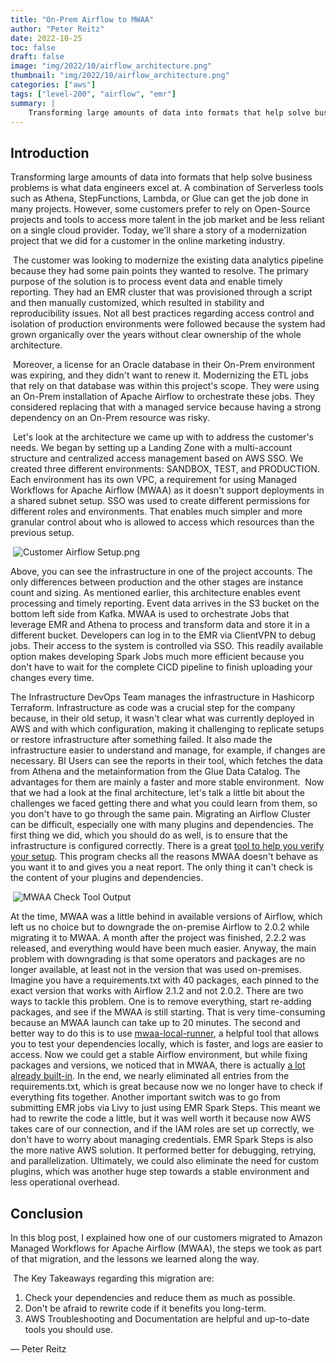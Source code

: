 ```yaml
---
title: "On-Prem Airflow to MWAA"
author: "Peter Reitz"
date: 2022-10-25
toc: false
draft: false
image: "img/2022/10/airflow_architecture.png"
thumbnail: "img/2022/10/airflow_architecture.png"
categories: ["aws"]
tags: ["level-200", "airflow", "emr"]
summary: |
    Transforming large amounts of data into formats that help solve business problems is what data engineers excel at. A combination of Serverless tools such as Athena, StepFunctions, Lambda, or Glue can get the job done in many projects. However, some customers prefer to rely on Open-Source projects and tools to access more talent in the job market and be less reliant on a single cloud provider. Today, we'll share a story of a modernization project that we did for a customer in the online marketing industry.
---
```


## Introduction


Transforming large amounts of data into formats that help solve business problems is what data engineers excel at. A combination of Serverless tools such as Athena, StepFunctions, Lambda, or Glue can get the job done in many projects. However, some customers prefer to rely on Open-Source projects and tools to access more talent in the job market and be less reliant on a single cloud provider. Today, we'll share a story of a modernization project that we did for a customer in the online marketing industry.

​
The customer was looking to modernize the existing data analytics pipeline because they had some pain points they wanted to resolve. The primary purpose of the solution is to process event data and enable timely reporting. They had an EMR cluster that was provisioned through a script and then manually customized, which resulted in stability and reproducibility issues. Not all best practices regarding access control and isolation of production environments were followed because the system had grown organically over the years without clear ownership of the whole architecture.

​
Moreover, a license for an Oracle database in their On-Prem environment was expiring, and they didn't want to renew it. Modernizing the ETL jobs that rely on that database was within this project's scope. They were using an On-Prem installation of Apache Airflow to orchestrate these jobs. They considered replacing that with a managed service because having a strong dependency on an On-Prem resource was risky.

​
Let's look at the architecture we came up with to address the customer's needs. We began by setting up a Landing Zone with a multi-account structure and centralized access management based on AWS SSO. We created three different environments: SANDBOX, TEST, and PRODUCTION. Each environment has its own VPC, a requirement for using Managed Workflows for Apache Airflow (MWAA) as it doesn't support deployments in a shared subnet setup. SSO was used to create different permissions for different roles and environments. That enables much simpler and more granular control about who is allowed to access which resources than the previous setup.

​
![Customer Airflow Setup.png](/img/2022/10/airflow_architecture.png)


Above, you can see the infrastructure in one of the project accounts. The only differences between production and the other stages are instance count and sizing. As mentioned earlier, this architecture enables event processing and timely reporting. Event data arrives in the S3 bucket on the bottom left side from Kafka. MWAA is used to orchestrate Jobs that leverage EMR and Athena to process and transform data and store it in a different bucket. Developers can log in to the EMR via ClientVPN to debug jobs. Their access to the system is controlled via SSO. This readily available option makes developing Spark Jobs much more efficient because you don't have to wait for the complete CICD pipeline to finish uploading your changes every time.


The Infrastructure DevOps Team manages the infrastructure in Hashicorp Terraform. Infrastructure as code was a crucial step for the company because, in their old setup, it wasn't clear what was currently deployed in AWS and with which configuration, making it challenging to replicate setups or restore infrastructure after something failed. It also made the infrastructure easier to understand and manage, for example, if changes are necessary. BI Users can see the reports in their tool, which fetches the data from Athena and the metainformation from the Glue Data Catalog. The advantages for them are mainly a faster and more stable environment.
​
Now that we had a look at the final architecture, let's talk a little bit about the challenges we faced getting there and what you could learn from them, so you don't have to go through the same pain. Migrating an Airflow Cluster can be difficult, especially one with many plugins and dependencies. The first thing we did, which you should do as well, is to ensure that the infrastructure is configured correctly. There is a great [tool to help you verify your setup](https://github.com/awslabs/aws-support-tools/tree/master/MWAA). This program checks all the reasons MWAA doesn't behave as you want it to and gives you a neat report. The only thing it can't check is the content of your plugins and dependencies.

​
![MWAA Check Tool Output](/img/2022/10/airflow_output.png)

At the time, MWAA was a little behind in available versions of Airflow, which left us no choice but to downgrade the on-premise Airflow to 2.0.2 while migrating it to MWAA. A month after the project was finished, 2.2.2 was released, and everything would have been much easier. Anyway, the main problem with downgrading is that some operators and packages are no longer available, at least not in the version that was used on-premises. Imagine you have a requirements.txt with 40 packages, each pinned to the exact version that works with Airflow 2.1.2 and not 2.0.2. There are two ways to tackle this problem. One is to remove everything, start re-adding packages, and see if the MWAA is still starting. That is very time-consuming because an MWAA launch can take up to 20 minutes. The second and better way to do this is to use [mwaa-local-runner](https://github.com/aws/aws-mwaa-local-runner), a helpful tool that allows you to test your dependencies locally, which is faster, and logs are easier to access. Now we could get a stable Airflow environment, but while fixing packages and versions, we noticed that in MWAA, there is actually [a lot already built-in](https://github.com/aws/aws-mwaa-local-runner/blob/main/docker/config/requirements.txt). In the end, we nearly eliminated all entries from the requirements.txt, which is great because now we no longer have to check if everything fits together. Another important switch was to go from submitting EMR jobs via Livy to just using EMR Spark Steps. This meant we had to rewrite the code a little, but it was well worth it because now AWS takes care of our connection, and if the IAM roles are set up correctly, we don't have to worry about managing credentials. EMR Spark Steps is also the more native AWS solution. It performed better for debugging, retrying, and parallelization. Ultimately, we could also eliminate the need for custom plugins, which was another huge step towards a stable environment and less operational overhead.
​
## Conclusion


In this blog post, I explained how one of our customers migrated to Amazon Managed Workflows for Apache Airflow (MWAA), the steps we took as part of that migration, and the lessons we learned along the way. 

​
The Key Takeaways regarding this migration are:

1. Check your dependencies and reduce them as much as possible.
2. Don't be afraid to rewrite code if it benefits you long-term.
3. AWS Troubleshooting and Documentation are helpful and up-to-date tools you should use.

&mdash; Peter Reitz




